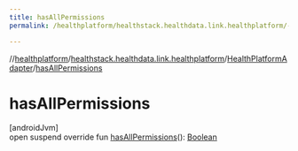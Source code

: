 ```yaml
---
title: hasAllPermissions
permalink: /healthplatform/healthstack.healthdata.link.healthplatform/-health-platform-adapter/has-all-permissions.html

---
```

//[healthplatform](/healthplatform.html)/[healthstack.healthdata.link.healthplatform](../index.html)/[HealthPlatformAdapter](index.html)/[hasAllPermissions](has-all-permissions.html)



# hasAllPermissions



[androidJvm]\
open suspend override fun [hasAllPermissions](has-all-permissions.html)(): [Boolean](https://kotlinlang.org/api/latest/jvm/stdlib/kotlin/-boolean/index.html)




